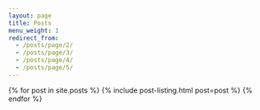 ```yaml
---
layout: page
title: Posts
menu_weight: 1
redirect_from:
  - /posts/page/2/
  - /posts/page/3/
  - /posts/page/4/
  - /posts/page/5/
---
```


<section class="post-list">
  {% for post in site.posts %}
    {% include post-listing.html post=post %}
  {% endfor %}
</section>

